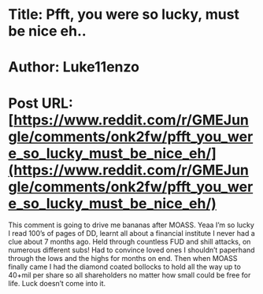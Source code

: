 # Title: Pfft, you were so lucky, must be nice eh..
# Author: Luke11enzo
# Post URL: [https://www.reddit.com/r/GMEJungle/comments/onk2fw/pfft_you_were_so_lucky_must_be_nice_eh/](https://www.reddit.com/r/GMEJungle/comments/onk2fw/pfft_you_were_so_lucky_must_be_nice_eh/)


This comment is going to drive me bananas after MOASS. Yeaa I’m so lucky I read 100’s of pages of DD, learnt all about a financial institute I never had a clue about 7 months ago. 
Held through countless FUD and shill attacks, on numerous different subs! 
Had to convince loved ones I shouldn’t paperhand through the lows and the highs for months on end. 
Then when MOASS finally came I had the diamond coated bollocks to hold all the way up to 40+mil per share so all shareholders no matter how small could be free for life. 
Luck doesn’t come into it.